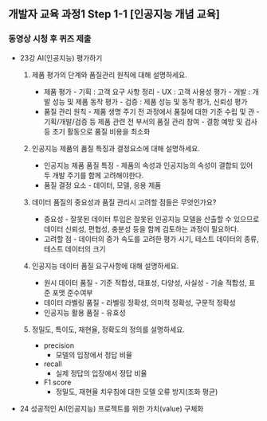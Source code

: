 ## 개발자 교육 과정1 Step 1-1 [인공지능 개념 교육]
### 동영상 시청 후 퀴즈 제출

* 23강 AI(인공지능) 평가하기

  1. 제품 평가의 단계와 품질관리 원칙에 대해 설명하세요.
     - 제품 평가 
           - 기획 : 고객 요구 사항 정리
           - UX : 고객 사용성 평가
           - 개발 : 개발 성능 및 제품 동작 평가
           - 검증 : 제품 성능 및 동작 평가, 신뢰성 평가
     - 품질 관리 원칙
           - 제품 생명 주기 전 과정에서 품질에 대한 기준 수립 및 관
           - 기획/개발/검증 등 제품 관련 전 부서의 품질 관리 참여
           - 결함 예방 및 검사 등 초기 활동으로 품질 비용을 최소화

  2. 인공지능 제품의 품질 특징과 결정요소에 대해 설명하세요.
     - 인공지능 제품 품질 특징
           - 제품의 속성과 인공지능의 속성이 결합되 있어 두 개발 주기를 함께 고려해야한다.
     - 품질 결정 요소
           - 데이터, 모델, 응용 제품

  3. 데이터 품질의 중요성과 품질 관리시 고려할 점들은 무엇인가요?
     - 중요성
           - 잘못된 데이터 투입은 잘못된 인공지능 모델을 산출할 수 있으므로 데이터 신뢰성, 편협성, 충분성 등을 함께 검토하는 과정이 필요하다.
     - 고려할 점
           - 데이터의 증가 속도를 고려한 평가 시기, 테스트 데이터의 종류, 테스트 데이터의 크기
 
  4. 인공지능 데이터 품질 요구사항에 대해 설명하세요.
     - 원시 데이터 품질
           - 기준 적합성, 대표성, 다양성, 사실성
           - 기술 적합성, 표준 포맷 준수여부
     - 데이터 라벨링 품질
           - 라벨링 정확성, 의미적 정확성, 구문적 정확성
     - 인공지능 활용 품질
           - 유효성

  5. 정밀도, 특이도, 재현율, 정확도의 정의를 설명하세요.
      - precision
           - 모델의 입장에서 정답 비율
      - recall
           - 실제 정답의 입장에서 정답 비율
      - F1 score
           - 정밀도, 재현율 치우침에 대한 모델 오류 방지(조화 평균)

* 24 성공적인 AI(인공지능) 프로젝트를 위한 가치(value) 구체화
